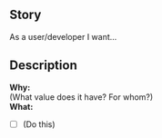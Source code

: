 ## Story

As a user/developer I want...

## Description

**Why:**  
(What value does it have? For whom?)  
**What:**
 - [ ] (Do this)
